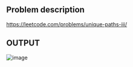 ## Problem description
https://leetcode.com/problems/unique-paths-iii/
<br/>
## OUTPUT
![image](https://user-images.githubusercontent.com/76725996/139834796-84f770e6-0bee-4949-9ed0-8ddf8f85c14f.png)
<br/>
